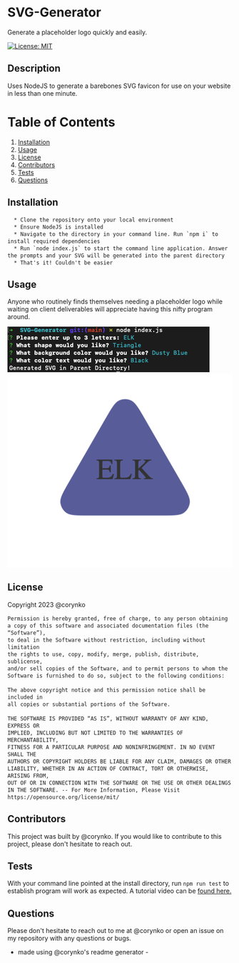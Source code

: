 # SVG-Generator

Generate a placeholder logo quickly and easily.

[![License: MIT](https://img.shields.io/badge/License-MIT-yellow.svg)](https://opensource.org/licenses/MIT)

## Description

Uses NodeJS to generate a barebones SVG favicon for use on your website in less than one minute.

# Table of Contents

1. [Installation](#installation)
2. [Usage](#usage)
3. [License](#license)
4. [Contributors](#contributors)
5. [Tests](#tests)
6. [Questions](#questions)

## Installation

      * Clone the repository onto your local environment
      * Ensure NodeJS is installed
      * Navigate to the directory in your command line. Run `npm i` to install required dependencies
      * Run `node index.js` to start the command line application. Answer the prompts and your SVG will be generated into the parent directory
      * That's it! Couldn't be easier

## Usage

Anyone who routinely finds themselves needing a placeholder logo while waiting on client deliverables will appreciate having this nifty program around.

![The Command Line Application in Action](./assets/images/image_1.png)
![The Resulting SVG Logo](./assets/images/image_2.png)

## License

Copyright 2023 @corynko

    Permission is hereby granted, free of charge, to any person obtaining
    a copy of this software and associated documentation files (the “Software”),
    to deal in the Software without restriction, including without limitation
    the rights to use, copy, modify, merge, publish, distribute, sublicense,
    and/or sell copies of the Software, and to permit persons to whom the
    Software is furnished to do so, subject to the following conditions:

    The above copyright notice and this permission notice shall be included in
    all copies or substantial portions of the Software.

    THE SOFTWARE IS PROVIDED “AS IS”, WITHOUT WARRANTY OF ANY KIND, EXPRESS OR
    IMPLIED, INCLUDING BUT NOT LIMITED TO THE WARRANTIES OF MERCHANTABILITY,
    FITNESS FOR A PARTICULAR PURPOSE AND NONINFRINGEMENT. IN NO EVENT SHALL THE
    AUTHORS OR COPYRIGHT HOLDERS BE LIABLE FOR ANY CLAIM, DAMAGES OR OTHER
    LIABILITY, WHETHER IN AN ACTION OF CONTRACT, TORT OR OTHERWISE, ARISING FROM,
    OUT OF OR IN CONNECTION WITH THE SOFTWARE OR THE USE OR OTHER DEALINGS IN THE SOFTWARE. -- For More Information, Please Visit https://opensource.org/license/mit/

## Contributors

This project was built by @corynko. If you would like to contribute to this project, please don't hesitate to reach out.

## Tests

With your command line pointed at the install directory, run `npm run test` to establish program will work as expected. A tutorial video can be [found here.](https://u.pcloud.link/publink/show?code=XZPUPUVZz76WiTgSNXyiiKAPIGSqvQtOkgM7)

## Questions

Please don't hesitate to reach out to me at @corynko or open an issue on my repository with any questions or bugs.

- made using @corynko's readme generator -
